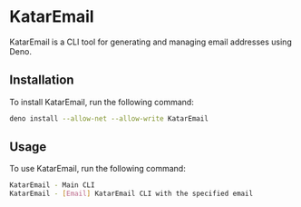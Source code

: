 # KatarEmail

KatarEmail is a CLI tool for generating and managing email addresses using Deno.

## Installation

To install KatarEmail, run the following command:

```bash
deno install --allow-net --allow-write KatarEmail
```

## Usage

To use KatarEmail, run the following command:

```bash
KatarEmail - Main CLI
KatarEmail - [Email] KatarEmail CLI with the specified email
```
